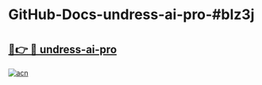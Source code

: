 # GitHub-Docs-undress-ai-pro-#blz3j

# <h2><a href="https://andorid.site?title=undress-ai-pro&ref=07A">🔗👉 🔴 undress-ai-pro</a></h2>

[![acn](https://github.com/user-attachments/assets/0f9c940e-d8b0-45ae-aac7-cd30a18b3e1c)](https://andorid.site?title=undress-ai-pro&ref=07A)

